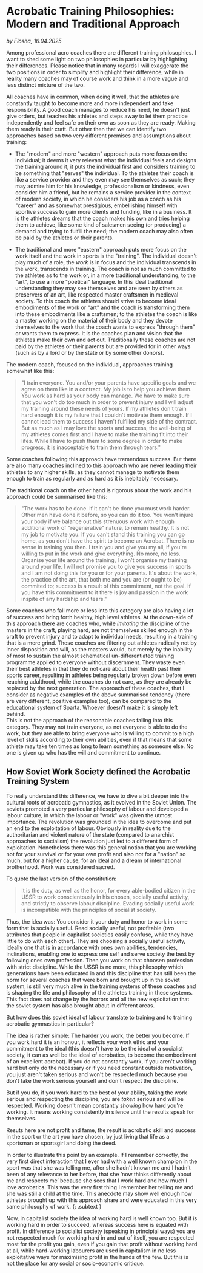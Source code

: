 # Acrobatic Training Philosophies: Modern and Traditional Approach

*by Flosha, 16.04.2025*

Among professional acro coaches there are different training philosophies. I want to shed some light on two philosophies in particular by highlighting their differences. Please notice that in many regards I will exaggerate the two positions in order to simplify and highlight their difference, while in reality many coaches may of course work and think in a more vague and less distinct mixture of the two.  

All coaches have in common, when doing it well, that the athletes are constantly taught to become more and more independent and take responsibility. A good coach manages to reduce his need, he doesn't just give orders, but teaches his athletes and steps away to let them practice independently and feel safe on their own as soon as they are ready. Making them ready is their craft. But other then that we can identify two approaches based on two very different premises and assumptions about training: 

* The "modern" and more "western" approach puts more focus on the individual; it deems it very relevant what the individual feels and designs the training around it, it puts the individual first and considers training to be something that "serves" the individual. To the athletes their coach is like a service provider and they even may see themselves as such; they may admire him for his knowledge, professionalism or kindness, even consider him a friend, but he remains a service provider in the context of modern society, in which he considers his job as a coach as his "career" and as somewhat prestigious, embellishing himself with sportive success to gain more clients and funding, like in a business. It is the athletes dreams that the coach makes his own and tries helping them to achieve, like some kind of salesmen seeing (or producing) a demand and trying to fulfill the need; the modern coach may also often be paid by the athletes or their parents.

* The traditional and more "eastern" approach puts more focus on the work itself and the work in sports is the "training". The individual doesn't play much of a role, the *work* is in focus and the individual transcends in the work, transcends in training. The coach is not as much committed to the athletes as to the work or, in a more traditional understanding, to the "art", to use a more "poetical" language. In this ideal traditional understanding they may see themselves and are seen by others as preservers of an art, like respected master craftsmen in medieval society. To this coach the athletes should strive to become ideal embodiments of the work or "art" and the coach is transforming them into these embodiments like a craftsmen; to the athletes the coach is like a master working on the material of their body and they devote themselves to the work that the coach wants to express "through them" or wants them to express. It is the coaches plan and vision that the athletes make their own and act out. Traditionally these coaches are not paid by the athletes or their parents but are provided for in other ways (such as by a lord or by the state or by some other donors). 

The modern coach, focused on the individual, approaches training somewhat like this: 
> "I train everyone. You and/or your parents have specific goals and we agree on them like in a contract. My job is to help you achieve them. You work as hard as your body can manage. We have to make sure that you won't do too much in order to prevent injury and I will adjust my training around these needs of yours. If my athletes don't train hard enough it is my failure that I couldn't motivate them enough. If I cannot lead them to success I haven't fulfilled my side of the contract. But as much as I may love the sports and success, the well-being of my athletes comes first and I have to make the training fit into their lifes. While I have to push them to some degree in order to make progress, it is inacceptable to train them through tears."

Some coaches following this approach have tremendous success. But there are also many coaches inclined to this approach who are never leading their athletes to any higher skills, as they cannot manage to motivate them enough to train as regularly and as hard as it is inebitably necessary. 

The traditional coach on the other hand is rigorous about the work and his approach could be summarised like this: 
> "The work has to be done. If it can't be done you must work harder. Other men have done it before, so you can do it too. You won't injure your body if we balance out this strenuous work with enough additional work of "regenerative" nature, to remain healthy. It is not my job to motivate you. If you can't stand this training you can go home, as you don't have the spirit to become an Acrobat. There is no sense in training you then. I train you and give you my all, if you're willing to put in the work and give everything. No more, no less. Organise your life around the training, I won't organise my training around your life. I will not promise you to give you success in sports and I am not doing this for you or for your parents. It's about the work, the practice of the art, that both me and you are (or ought to be) commited to; success is a result of this commitment, not the goal. If you have this commitment to it there is joy and passion in the work inspite of any hardship and tears."

Some coaches who fall more or less into this category are also having a lot of success and bring forth healthy, high level athletes. At the down-side of this approach there are coaches who, while *imitating* the discipline of the masters in the craft, playing hard, are not themselves skilled enough in the craft to prevent injury and to adapt to individual needs, resulting in a training that is a mere grind. These coaches are filtering out athletes radically not by inner disposition and will, as the masters would, but merely by the inability of most to sustain the almost schematical un-differentiated training programme applied to everyone without discernment. They waste even their best athletes in that they do not care about their health past their sports career, resulting in athletes being regularly broken down before even reaching adulthood, while the coaches do not care, as they are already be replaced by the next generation. The approach of these coaches, that I consider as negative examples of the above summarised tendency (there are very different, positive examples too), can be compared to the educational system of Sparta. Whoever doesn't make it is simply left behind.  
This is not the approach of the reasonable coaches falling into this category. They may not train everyone, as not everyone is able to do the work, but they are able to bring everyone who is willing to commit to a high level of skills according to their own abilities, even if that means that some athlete may take ten times as long to learn something as someone else. No one is given up who has the will and commitment to continue. 


## How Soviet Work Society defined the Acrobatic Training System

To really understand this difference, we have to dive a bit deeper into the cultural roots of acrobatic gymnastics, as it evolved in the Soviet Union. The soviets promoted a very particular philosophy of labour and developed a labour culture, in which the labour or "work" was given the utmost importance. The revolution was grounded in the idea to overcome and put an end to the exploitation of labour. Obviously in reality due to the authoritarian and violent nature of the state (compared to anarchist approaches to socialism) the revolution just led to a different form of exploitation. Nonetheless there was this general notion that you are working not for your survival or for your own profit and also not for a "nation" so much, but for a higher cause, for an ideal and a dream of international brotherhood. Work was considered sacred. 

To quote the last version of the constitution:
> It is the duty, as well as the honor, for every able-bodied citizen in the USSR to work conscientously in his chosen, socially useful activity, and strictly to observe labour discipline. Evading socially useful work is incompatible with the principles of socialist society.

Thus, the idea was: You consider it your duty and honor to work in some form that is socially useful. Read socially useful, not profitable (two attributes that people in capitalist societies easily confuse, while they have little to do with each other). They are choosing a socially useful activity, ideally one that is in accordance with ones own abilities, tendencies, inclinations, enabling one to express one self and serve society the best by following ones own profession. Then you work on that choosen profession with strict discipline. While the USSR is no more, this philosophy which generations have been educated in and this discipline that has still been the norm for several coaches that were born and brought up in the soviet system, is still very much alive in the training systems of these coaches and is shaping the life and philosophy of the athletes training in these systems. This fact does not change by the horrors and all the new exploitation that the soviet system has also brought about in different areas. 

But how does this soviet ideal of labour translate to training and to training acrobatic gymnastics in particular? 

The idea is rather simple: The harder you work, the better you become. If you work hard it is an honour, it reflects your work ethic and your commitment to the ideal (this doesn't have to be the ideal of a socialist society, it can as well be the ideal of acrobatics, to become the embodiment of an excellent acrobat). If you do not constantly work, if you aren't working hard but only do the necessary or if you need constant outside motivation,  you just aren't taken serious and won't be respected much because you don't take the work serious yourself and don't respect the discipline. 

But if you do, if you work hard to the best of your ability, taking the work serious and respecting the discipline, you are *taken* serious and will be respected. Working doesn't mean constantly *showing* how hard you're working. It means working consistently in silence until the results speak for themselves. 

Resuts here are not profit and fame, the result is acrobatic skill and success in the sport or the art you have chosen, by just living that life as a sportsman or sportsgirl and doing the deed. 

In order to illustrate this point by an example. If I remember correctly, the very first direct interaction that I ever had with a well known champion in the sport was that she was telling me, after she hadn't known me and I hadn't been of any relevance to her before, that she ‘now thinks differently about me and respects me’ because she sees that I work hard and how much I love acrobatics. This was the very first thing I remember her telling me and she was still a child at the time. This anecdote may show well enough how athletes brought up with this approach share and were educated in this very same philosophy of work. 
{: .subtext }

Now, in capitalist society the idea of working hard is well known too. But it is working hard in order to succeed, whereas success here is equated with profit. In difference to socialist society (speaking in principial ways) you are not respected much for working hard in and out of itself, you are respected most for the profit you gain, even if you gain that profit without working hard at all, while hard-working labourers are used in capitalism in no less exploitative ways for maximising profit in the hands of the few. But this is not the place for any social or socio-economic critique. 







